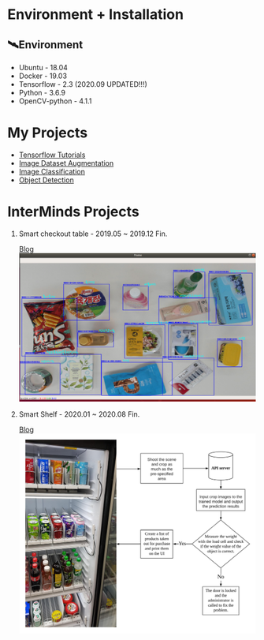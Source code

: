 # Environment + Installation
## 🛰Environment
- Ubuntu - 18.04
- Docker - 19.03
- Tensorflow - 2.3 (2020.09 UPDATED!!!)
- Python - 3.6.9
- OpenCV-python - 4.1.1
         

# My Projects
- [Tensorflow Tutorials](https://github.com/pervin0527/pervinco/blob/master/docs/Tensorflow_tutorial.md)
- [Image Dataset Augmentation](https://github.com/pervin0527/pervinco/blob/master/docs/Image_Dataset_Augmentation.md)
- [Image Classification](https://github.com/pervin0527/pervinco/blob/master/docs/image_classification.md)
- [Object Detection](https://github.com/pervin0527/pervinco/blob/master/docs/Object_Detection.md)

# InterMinds Projects
  1. Smart checkout table - 2019.05 ~ 2019.12 Fin.  
   
      [Blog](https://www.notion.so/pervin0527/InterMinds-Smart-Checkout-Table-5c8bd2acc4b246eda8193a90bb8066f9)
      ![sco](./doc_imgs/2.png)

  2. Smart Shelf - 2020.01 ~ 2020.08 Fin.
   
      [Blog](https://www.notion.so/pervin0527/Interminds-Smart-Cabinet-c13f8aa64c144ebf8ead49506e0359d3)
      ![smart cabinet](./doc_imgs/smart_cabinet_02.jpeg)
   